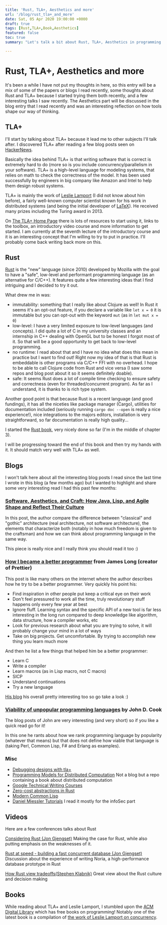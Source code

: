 ```yaml
---
title: 'Rust, TLA+, Aesthetics and more'
url: '/blog/rust_tla+_and_more'
date: Sat, 05 Apr 2020 19:00:00 +0000
draft: true
tags: [Rust,TLA+,Book,Aesthetics]
featured: false
toc: true
summary: "Let's talk a bit about Rust, TLA+, Aesthetics in programming and a few more things."

---
```


# Rust, TLA+, Aesthetics and more

It's been a while I have not  put my thoughts in here, so this entry will be a mix of some of the papers or blogs I read recently, some thoughts about Rust and TLA+ because I started trying them both recently, and a few interesting talks I saw recently. The Aesthetics part will be discussed in the blog entry that I read recently and was an interesting reflection on how tools shape our way of thinking.

## TLA+

I'll start by talking about TLA+ because it lead me to other subjects I'll talk after. I discovered TLA+ after reading a few blog posts seen on [HackerNews](https://hn.algolia.com/?q=tla%2B).

Basically the idea behind TLA+ is that writing software that is correct is extremely hard to do (more so is you include concurrency/parallelism in your software). TLA+ is a high-level language for modeling systems, that relies on math to check the correctness of the model. It has been used successfully by engineers in big company like Amazon and Intel to help them design robust systems.

TLA+ is mainly the work of [Leslie Lamport](https://en.wikipedia.org/wiki/Leslie_Lamport) (I did not know about him before), a fairly well-known computer scientist known for his work in distributed systems (and being the initial developer of [LaTeX](https://www.latex-project.org/)). He received many prizes including the Turing award in 2013.

On [The TLA+ Home Page](http://lamport.azurewebsites.net/tla/tla.html) there is lots of resources to start using it, links to the toolbox, an introductory video course and more information to get started. I am currently at the seventh lecture of the introductory course and it is an interesting concept that I'm willing to try to put in practice. I'll probably come back writing back more on this.

## Rust 

[Rust](https://www.rust-lang.org/) is the "new" language (since 2010) developed by Mozilla with the goal to have a "safe", low-level and performant programming language (as an alternative for C/C++). It features quite a few interesting ideas that I find intriguing and I decided to try it out. 

What drew me in was: 

- immutability: something that I really like about Clojure as well! In Rust it seems it's an opt-out feature, if you declare a variable like `let x = 0` it is immutable but you can opt-out with the keyword  `mut`  (as in   `let mut x = 0`)
- low-level: I have a very limited exposure to low-level languages (and concepts). I did quite a lot of C in my university classes and an internship in C++ dealing with OpenGL but to be honest I forgot most of it. So that will be a good opportunity to get back to low-level programming.
- no runtime: I read about that and I have no idea what does this mean in practice but I want to find out! Right now my idea of that is that Rust is embeddable is other programs via C/C++ FFI with no overhead. I hope to be able to call Clojure code from Rust and vice versa (I saw some repos and blog post about it so it seems definitely doable).
- safe: It seems Rust does a lot of compile time checking to ensure safety and correctness (even for threaded/concurrent program). As far as I understand, it is thanks to is rich type system.

Another good point is that because Rust is a recent language (and good fundings), it has all the niceties like package manager (Cargo), utilities for documentation included (seriously running `cargo doc --open` is really a nice experience!), nice integrations to the majors editors, installation is very straightforward, so far documentation is really high quality...

I started the [Rust book](https://doc.rust-lang.org/book/), very nicely done so far (I'm in the middle of chapter 3).

I will be progressing toward the end of this book and then try my hands with it. It should match very well with TLA+ as well.

## Blogs

I won't talk here about all the interesting blog posts I read since the last time I wrote in this blog (a few months ago) but I wanted to highlight and share some very interesting read I had this past few months:

### [Software, Aesthetics, and Craft: How Java, Lisp, and Agile Shape and Reflect Their Culture](https://www.infoq.com/articles/software-aesthetics-craft/) 

In this post, the author compare the difference between "classical" and "gothic" architecture (real architecture, not software architecture), the elements that characterize both (notably in how much freedom is given to the craftsman) and how we can think about programming language in the same way.

This piece is really nice and I really think you should read it too :) 

### [How I became a better programmer](https://jlongster.com/How-I-Became-Better-Programmer) from James Long (creator of Prettier)

This post is like many others on the internet where the author describes how he try to be a better programmer. Very quickly his point his:

- Find inspiration in other people put keep a critical eye on their work
- Don't feel pressured to work all the time, truly revolutionary stuff happens only every few year at best
- Ignore fluff. Learning syntax and the specific API of a new tool is far less interesting in the long run compared to deep knowledge like algorithm, data structure, how a compiler works, etc
- Look for previous research about what you are trying to solve, it will probably change your mind in a lot of ways
- Take on big projects. Get uncomfortable. By trying to accomplish new thing you learn much more

And then he list a few things that helped him be a better programmer:

- Learn C
- Write a compiler
- Learn macros (as in Lisp macro, not C macro)
- SICP
- Understand continuations
- Try a new language

[His blog](https://jlongster.com/#posts) his overall pretty interesting too so go take a look :)

### [Viability of unpopular programming languages](https://www.johndcook.com/blog/2018/04/17/unpopular-languages/) by John D. Cook

The blog posts of John are very interesting (and very short) so if you like a quick read go for it!

In this one he rants about how we rank programming language by popularity (whatever that means) but that does not define how viable that language is (taking Perl, Common Lisp, F# and Erlang as examples).

### Misc

- [Debugging designs with tla+](http://muratbuffalo.blogspot.com/2018/10/debugging-designs-with-tla.html?m=1)
- [Programming Models for Distributed Computation](https://github.com/heathermiller/dist-prog-book) Not a blog but a repo containing a book about distributed computation
- [Google Technical Writing Courses](https://developers.google.com/tech-writing)
- [Zero-cost abstractions in Rust](https://carette.xyz/posts/zero_cost_abstraction/#rustprogramminglanguage) 
- [Modern Common Lisp](https://ambrevar.xyz/modern-common-lisp/index.html) 
- [Daniel Miessler Tutorials](https://danielmiessler.com/study/) I read it mostly for the infoSec part

## Videos

Here are a few conferences talks about Rust

[Considering Rust (Jon Gjengset)](https://www.youtube.com/watch?v=DnT-LUQgc7s) Making the case for Rust, while also putting emphasis on the weaknesses of it. 

[Rust at speed - building a fast concurrent database (Jon Gjengset)](https://www.youtube.com/watch?v=s19G6n0UjsM) Discussion about the experience of writing Noria, a high-performance database prototype in Rust

[How Rust view tradeoffs(Stephen Klabnik)](https://www.youtube.com/watch?v=2ajos-0OWts) Great view about the Rust culture and decision making



## Books

While reading about TLA+ and Leslie Lamport, I stumbled upon the [ACM Digital Library](https://dl.acm.org/acmbooks) which has free books on programming! Notably one of the latest book is a compilation of [the work of Leslie Lamport on concurrency](https://dl.acm.org/doi/book/10.1145/3335772).